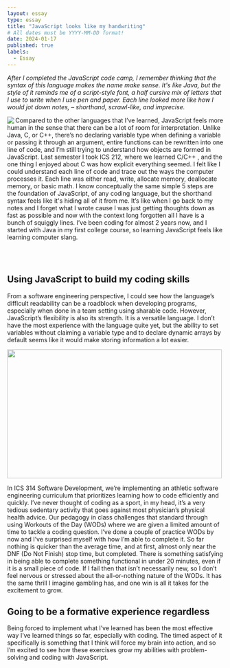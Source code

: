 ```yaml
---
layout: essay
type: essay
title: "JavaScript looks like my handwriting"
# All dates must be YYYY-MM-DD format!
date: 2024-01-17
published: true
labels:
  - Essay
---
```


*After I completed the JavaScript code camp, I remember thinking that the syntax of this language makes the name make sense. It's like Java, but the style of it reminds me of a script-style font, a half cursive mix of letters that I use to write when I use pen and paper. Each line looked more like how I would jot down notes, – shorthand, scrawl-like, and imprecise.* <br>

<img align="left" src="https://github.com/mvchaella/mvchaella.github.io/assets/131205465/d6b310e1-9b6e-4328-9818-5f4f8706a5de" >

Compared to the other languages that I’ve learned, JavaScript feels more human in the sense that there can be a lot of room for interpretation. Unlike Java, C, or C++, there’s no declaring variable type when defining a variable or passing it through an argument, entire functions can be rewritten into one line of code, and I’m still trying to understand how objects are formed in JavaScript. Last semester I took ICS 212, where we learned C/C++ , and the one thing I enjoyed about C was how explicit everything seemed. I felt like I could understand each line of code and trace out the ways the computer processes it. Each line was either read, write, allocate memory, deallocate memory, or basic math. I know conceptually the same simple 5 steps are the foundation of JavaScript, of any coding language, but the shorthand syntax feels like it's hiding all of it from me. It’s like when I go back to my notes and I forget what I wrote cause I was just getting thoughts down as fast as possible and now with the context long forgotten all I have is a bunch of squiggly lines. I’ve been coding for almost 2 years now, and I started with Java in my first college course, so learning JavaScript feels like learning computer slang. 

<br>
<br>

## Using JavaScript to build my coding skills

From a software engineering perspective, I could see how the language’s difficult readability can be a roadblock when developing programs, especially when done in a team setting using sharable code. However, JavaScript’s flexibility is also its strength. It is a versatile language. I don’t have the most experience with the language quite yet, but the ability to set variables without claiming a variable type and to declare dynamic arrays by default seems like it would make storing information a lot easier. 

<img align="center" src="https://github.com/mvchaella/mvchaella.github.io/assets/131205465/e65d3ef0-319a-40dc-b7dc-da2de5da5a84" width="500" height="300">

In ICS 314 Software Development, we’re implementing an athletic software engineering curriculum that prioritizes learning how to code efficiently and quickly. I’ve never thought of coding as a sport, in my head, it’s a very tedious sedentary activity that goes against most physician’s physical health advice. Our pedagogy in class challenges that standard through using Workouts of the Day (WODs) where we are given a limited amount of time to tackle a coding question. I’ve done a couple of practice WODs by now and I’ve surprised myself with how I’m able to complete it. So far nothing is quicker than the average time, and at first, almost only near the DNF (Do Not Finish) stop time, but completed. There is something satisfying in being able to complete something functional in under 20 minutes, even if it is a small piece of code. If I fail then that isn’t necessarily new, so I don’t feel nervous or stressed about the all-or-nothing nature of the WODs. It has the same thrill I imagine gambling has, and one win is all it takes for the excitement to grow. 

## Going to be a formative experience regardless

Being forced to implement what I’ve learned has been the most effective way I’ve learned things so far, especially with coding. The timed aspect of it specifically is something that I think will force my brain into action, and so I’m excited to see how these exercises grow my abilities with problem-solving and coding with JavaScript.
